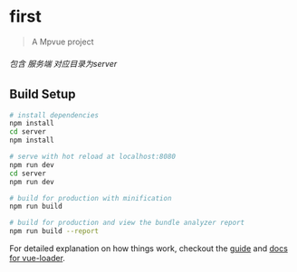# first

> A Mpvue project
######  包含 服务端 对应目录为server

## Build Setup

``` bash
# install dependencies
npm install
cd server
npm install

# serve with hot reload at localhost:8080
npm run dev
cd server
npm run dev

# build for production with minification
npm run build

# build for production and view the bundle analyzer report
npm run build --report
```

For detailed explanation on how things work, checkout the [guide](http://vuejs-templates.github.io/webpack/) and [docs for vue-loader](http://vuejs.github.io/vue-loader).
